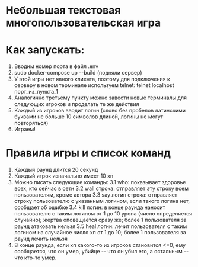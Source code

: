 # Небольшая текстовая многопользовательская игра

# Как запускать:
1. Вводим номер порта в файл .env
1. sudo docker-compose up --build (подняли сервер)
2. У этой игры нет явного клиента, поэтому для подключения к серверу в новом терминале используем telnet: telnet localhost порт_из_пункта_1
3. Аналогично третьему пункту можно завести новые терминалы для следующих игроков и проделать те же действия
4. Каждый из игроков вводит логин (слово без пробелов латинскими буквами не больше 10 символов длиной, логины не могут повторяться)
4. Играем!

# Правила игры и список команд
1. Каждый раунд длится 20 секунд
2. Каждый игрок изначально имеет 10 хп
3. Можно писать следующие команды:
  3.1 who: показывает здоровье всех, кто сейчас в сети
  3.2 wall строка: отправляет эту строку всем пользователям, кроме автора
  3.3 say логин строка: отправляет строку пользователю с указанным логином, если такого логина нет, сообщает об ошибке
  3.4 kill логин: в конце раунда наносит пользователю с таким логином от 1 до 10 урона (число определяется случайно); жертва оповещается сразу же; более 1 пользователя за раунд атаковать нельзя
  3.5 heal логин: лечит пользователя с таким логином на случайное число хп от 1 до 10; более 1 пользователя за раунд лечить нельзя
4. В конце раунда, если хп какого-то из игроков становится <=0, ему сообщается, что он умер, убийце -- что он убил его, а остальным -- что кто-то умер.
